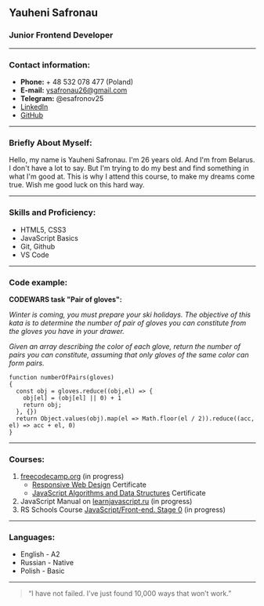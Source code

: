## Yauheni Safronau

### Junior Frontend Developer

---

### Contact information:

- **Phone:** + 48 532 078 477 (Poland)
- **E-mail:** ysafronau26@gmail.com
- **Telegram:** @esafronov25
- [LinkedIn](https://www.linkedin.com/in/yauheni-safronau-03aaa1234/)
- [GitHub](https://github.com/ysafronau)

---

### Briefly About Myself:

Hello, my name is Yauheni Safronau. I'm 26 years old. And I'm from Belarus. I don't have a lot to say. But I'm trying to do my best and find something in what I'm good at. This is why I attend this course, to make my dreams come true. Wish me good luck on this hard way.

---

### Skills and Proficiency:

- HTML5, CSS3
- JavaScript Basics
- Git, Github
- VS Code

---

### Code example:

**CODEWARS task "Pair of gloves":**

_Winter is coming, you must prepare your ski holidays. The objective of this kata is to determine the number of pair of gloves you can constitute from the gloves you have in your drawer._

_Given an array describing the color of each glove, return the number of pairs you can constitute, assuming that only gloves of the same color can form pairs._

```
function numberOfPairs(gloves)
{
  const obj = gloves.reduce((obj,el) => {
    obj[el] = (obj[el] || 0) + 1
    return obj;
  }, {})
  return Object.values(obj).map(el => Math.floor(el / 2)).reduce((acc, el) => acc + el, 0)
}
```

---

### Courses:

1. [freecodecamp.org](https://www.freecodecamp.org/) (in progress)
   - [Responsive Web Design](https://freecodecamp.org/certification/fcc99d90efb-4b96-44bd-b12e-df56df6d0b74/responsive-web-design) Certificate
   - [JavaScript Algorithms and Data Structures](https://freecodecamp.org/certification/fcc99d90efb-4b96-44bd-b12e-df56df6d0b74/javascript-algorithms-and-data-structures) Certificate
2. JavaScript Manual on [learnjavascript.ru](https://learn.javascript.ru/) (in progress)
3. RS Schools Course [JavaScript/Front-end. Stage 0](https://rs.school/js-stage0/) (in progress)

---

### Languages:

- English - A2
- Russian - Native
- Polish - Basic

---

> “I have not failed. I’ve just found 10,000 ways that won’t work.”
